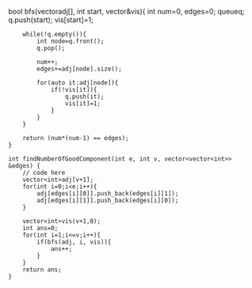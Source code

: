  bool bfs(vector<int>adj[], int start, vector<int>&vis){
        int num=0, edges=0;
        queue<int>q;
        q.push(start);
        vis[start]=1;
        
        while(!q.empty()){
            int node=q.front();
            q.pop();
            
            num++;
            edges+=adj[node].size();
            
            for(auto it:adj[node]){
                if(!vis[it]){
                    q.push(it);
                    vis[it]=1;
                }
            }
        }
        
        return (num*(num-1) == edges);
    }
  
    int findNumberOfGoodComponent(int e, int v, vector<vector<int>> &edges) {
        // code here
        vector<int>adj[v+1];
        for(int i=0;i<e;i++){
            adj[edges[i][0]].push_back(edges[i][1]);
            adj[edges[i][1]].push_back(edges[i][0]);
        }
        
        vector<int>vis(v+1,0);
        int ans=0;
        for(int i=1;i<=v;i++){
            if(bfs(adj, i, vis)){
                ans++;
            }
        }
        return ans;
    }
